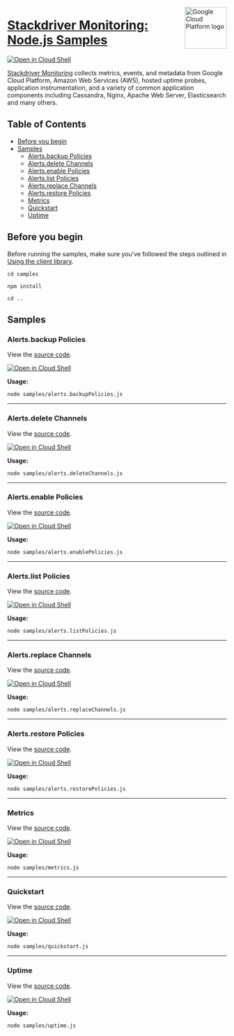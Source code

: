 [//]: # "This README.md file is auto-generated, all changes to this file will be lost."
[//]: # "To regenerate it, use `python -m synthtool`."
<img src="https://avatars2.githubusercontent.com/u/2810941?v=3&s=96" alt="Google Cloud Platform logo" title="Google Cloud Platform" align="right" height="96" width="96"/>

# [Stackdriver Monitoring: Node.js Samples](https://github.com/googleapis/nodejs-monitoring)

[![Open in Cloud Shell][shell_img]][shell_link]

[Stackdriver Monitoring](https://cloud.google.com/monitoring/docs) collects metrics, events, and metadata from
Google Cloud Platform, Amazon Web Services (AWS), hosted uptime probes, application instrumentation,
and a variety of common application components including Cassandra, Nginx, Apache Web Server, Elasticsearch and many others.

## Table of Contents

* [Before you begin](#before-you-begin)
* [Samples](#samples)
  * [Alerts.backup Policies](#alerts.backup-policies)
  * [Alerts.delete Channels](#alerts.delete-channels)
  * [Alerts.enable Policies](#alerts.enable-policies)
  * [Alerts.list Policies](#alerts.list-policies)
  * [Alerts.replace Channels](#alerts.replace-channels)
  * [Alerts.restore Policies](#alerts.restore-policies)
  * [Metrics](#metrics)
  * [Quickstart](#quickstart)
  * [Uptime](#uptime)

## Before you begin

Before running the samples, make sure you've followed the steps outlined in
[Using the client library](https://github.com/googleapis/nodejs-monitoring#using-the-client-library).

`cd samples`

`npm install`

`cd ..`

## Samples



### Alerts.backup Policies

View the [source code](https://github.com/googleapis/nodejs-monitoring/blob/master/samples/alerts.backupPolicies.js).

[![Open in Cloud Shell][shell_img]](https://console.cloud.google.com/cloudshell/open?git_repo=https://github.com/googleapis/nodejs-monitoring&page=editor&open_in_editor=samples/alerts.backupPolicies.js,samples/README.md)

__Usage:__


`node samples/alerts.backupPolicies.js`


-----




### Alerts.delete Channels

View the [source code](https://github.com/googleapis/nodejs-monitoring/blob/master/samples/alerts.deleteChannels.js).

[![Open in Cloud Shell][shell_img]](https://console.cloud.google.com/cloudshell/open?git_repo=https://github.com/googleapis/nodejs-monitoring&page=editor&open_in_editor=samples/alerts.deleteChannels.js,samples/README.md)

__Usage:__


`node samples/alerts.deleteChannels.js`


-----




### Alerts.enable Policies

View the [source code](https://github.com/googleapis/nodejs-monitoring/blob/master/samples/alerts.enablePolicies.js).

[![Open in Cloud Shell][shell_img]](https://console.cloud.google.com/cloudshell/open?git_repo=https://github.com/googleapis/nodejs-monitoring&page=editor&open_in_editor=samples/alerts.enablePolicies.js,samples/README.md)

__Usage:__


`node samples/alerts.enablePolicies.js`


-----




### Alerts.list Policies

View the [source code](https://github.com/googleapis/nodejs-monitoring/blob/master/samples/alerts.listPolicies.js).

[![Open in Cloud Shell][shell_img]](https://console.cloud.google.com/cloudshell/open?git_repo=https://github.com/googleapis/nodejs-monitoring&page=editor&open_in_editor=samples/alerts.listPolicies.js,samples/README.md)

__Usage:__


`node samples/alerts.listPolicies.js`


-----




### Alerts.replace Channels

View the [source code](https://github.com/googleapis/nodejs-monitoring/blob/master/samples/alerts.replaceChannels.js).

[![Open in Cloud Shell][shell_img]](https://console.cloud.google.com/cloudshell/open?git_repo=https://github.com/googleapis/nodejs-monitoring&page=editor&open_in_editor=samples/alerts.replaceChannels.js,samples/README.md)

__Usage:__


`node samples/alerts.replaceChannels.js`


-----




### Alerts.restore Policies

View the [source code](https://github.com/googleapis/nodejs-monitoring/blob/master/samples/alerts.restorePolicies.js).

[![Open in Cloud Shell][shell_img]](https://console.cloud.google.com/cloudshell/open?git_repo=https://github.com/googleapis/nodejs-monitoring&page=editor&open_in_editor=samples/alerts.restorePolicies.js,samples/README.md)

__Usage:__


`node samples/alerts.restorePolicies.js`


-----




### Metrics

View the [source code](https://github.com/googleapis/nodejs-monitoring/blob/master/samples/metrics.js).

[![Open in Cloud Shell][shell_img]](https://console.cloud.google.com/cloudshell/open?git_repo=https://github.com/googleapis/nodejs-monitoring&page=editor&open_in_editor=samples/metrics.js,samples/README.md)

__Usage:__


`node samples/metrics.js`


-----




### Quickstart

View the [source code](https://github.com/googleapis/nodejs-monitoring/blob/master/samples/quickstart.js).

[![Open in Cloud Shell][shell_img]](https://console.cloud.google.com/cloudshell/open?git_repo=https://github.com/googleapis/nodejs-monitoring&page=editor&open_in_editor=samples/quickstart.js,samples/README.md)

__Usage:__


`node samples/quickstart.js`


-----




### Uptime

View the [source code](https://github.com/googleapis/nodejs-monitoring/blob/master/samples/uptime.js).

[![Open in Cloud Shell][shell_img]](https://console.cloud.google.com/cloudshell/open?git_repo=https://github.com/googleapis/nodejs-monitoring&page=editor&open_in_editor=samples/uptime.js,samples/README.md)

__Usage:__


`node samples/uptime.js`






[shell_img]: https://gstatic.com/cloudssh/images/open-btn.png
[shell_link]: https://console.cloud.google.com/cloudshell/open?git_repo=https://github.com/googleapis/nodejs-monitoring&page=editor&open_in_editor=samples/README.md
[product-docs]: https://cloud.google.com/monitoring/docs
